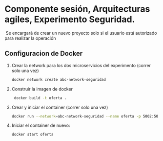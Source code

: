 # Componente sesión, Arquitecturas agiles, Experimento Seguridad.
​
Se encargará de crear un nuevo proyecto solo si el usuario está autorizado para realizar la operación​

## Configuracion de Docker
1. Crear la network para los dos microservicios del experimento (correr solo una vez)

    ```bash
    docker network create abc-network-seguridad
    ```
2. Construir la imagen de docker 
    ```bash
     docker build -t oferta .
    ```
3. Crear y iniciar el container (correr solo una vez)
    ```bash
    docker run --network=abc-network-seguridad --name oferta -p 5002:5002 oferta
    ```
4. Iniciar el container de nuevo:
    ```bash
    docker start oferta
    ```